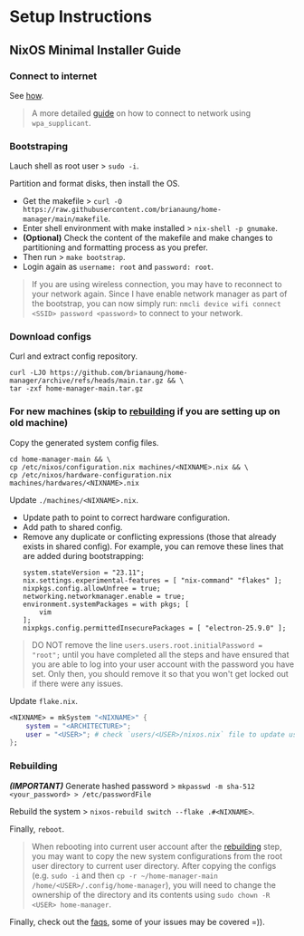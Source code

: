 # Setup Instructions

## NixOS Minimal Installer Guide

### Connect to internet
See [how](https://nixos.wiki/wiki/NixOS_Installation_Guide#Connecting_to_the_internet).

> A more detailed [guide](https://www.linuxbabe.com/command-line/ubuntu-server-16-04-wifi-wpa-supplicant) on how to connect to network using `wpa_supplicant`.

### Bootstraping
Lauch shell as root user > `sudo -i`.

Partition and format disks, then install the OS.
- Get the makefile > `curl -O https://raw.githubusercontent.com/brianaung/home-manager/main/makefile`.
- Enter shell environment with make installed > `nix-shell -p gnumake`.
- **(Optional)** Check the content of the makefile and make changes to partitioning and formatting process as you prefer.
- Then run > `make bootstrap`.
- Login again as `username: root` and `password: root`. 

> If you are using wireless connection, you may have to reconnect to your network again. Since I have enable network manager as part of the bootstrap, you can now simply run: `nmcli device wifi connect <SSID> password <password>` to connect to your network.

### Download configs
Curl and extract config repository.
```
curl -LJO https://github.com/brianaung/home-manager/archive/refs/heads/main.tar.gz && \
tar -zxf home-manager-main.tar.gz
```

### For new machines (skip to [rebuilding](#rebuilding) if you are setting up on old machine)
Copy the generated system config files.
```
cd home-manager-main && \
cp /etc/nixos/configuration.nix machines/<NIXNAME>.nix && \
cp /etc/nixos/hardware-configuration.nix machines/hardwares/<NIXNAME>.nix
```

Update `./machines/<NIXNAME>.nix`.
- Update path to point to correct hardware configuration.
- Add path to shared config.
- Remove any duplicate or conflicting expressions (those that already exists in shared config). For example, you can remove these lines that are added during bootstrapping:
    ```
    system.stateVersion = "23.11";
    nix.settings.experimental-features = [ "nix-command" "flakes" ];
    nixpkgs.config.allowUnfree = true;
	networking.networkmanager.enable = true;
    environment.systemPackages = with pkgs; [
        vim
    ];
    nixpkgs.config.permittedInsecurePackages = [ "electron-25.9.0" ];
    ```

> DO NOT remove the line `users.users.root.initialPassword = "root";` until you have completed all the steps and have ensured that you are able to log into your user account with the password you have set. Only then, you should remove it so that you won't get locked out if there were any issues.

Update `flake.nix`.
```nix
<NIXNAME> = mkSystem "<NIXNAME>" {
    system = "<ARCHITECTURE>";
    user = "<USER>"; # check `users/<USER>/nixos.nix` file to update user account details
};
```

### Rebuilding
***(IMPORTANT)*** Generate hashed password > `mkpasswd -m sha-512 <your_password> > /etc/passwordFile`

Rebuild the system > `nixos-rebuild switch --flake .#<NIXNAME>`.

Finally, `reboot`.

> When rebooting into current user account after the [rebuilding](#rebuilding) step, you may want to copy the new system configurations from the root user directory to current user directory. After copying the configs (e.g. `sudo -i` and then `cp -r ~/home-manager-main /home/<USER>/.config/home-manager`), you will need to change the ownership of the directory and its contents using `sudo chown -R <USER> home-manager`.

Finally, check out the [faqs](https://github.com/brianaung/home-manager/blob/main/docs/faqs.md), some of your issues may be covered =)).
